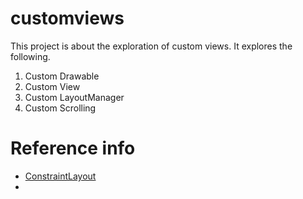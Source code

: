 # customviews

This project is about the exploration of custom views. It explores the following.

1. Custom Drawable
2. Custom View
3. Custom LayoutManager
4. Custom Scrolling

# Reference info
- [ConstraintLayout](https://developer.android.com/reference/android/support/constraint/ConstraintLayout#CenteringPositioning)
- 